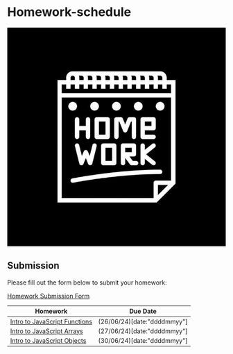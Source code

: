 # Homework-schedule
![image](./homework-img.jpg)

## Submission
Please fill out the form below to submit your homework:

[Homework Submission Form](https://docs.google.com/forms/d/e/1FAIpQLSduTn9ghFyJcVZ3htkTRdSGW-ssn6ExIvhL1_oa9RD5IaqTNQ/viewform)

 
| Homework                                                                                          | Due Date             | 
| --------------------------------------------------------------------------------------------------| :-------------------:| 
| [Intro to JavaScript Functions](https://github.com/SEB-10-Bahrain/intro-javascript-functions-LAB) |  (26/06/24)[date:"ddddmmyy"] | 
| [Intro to JavaScript Arrays](https://github.com/SEB-10-Bahrain/intro-to-javascript-arrays-LAB)    |  (27/06/24)[date:"ddddmmyy"] | 
| [Intro to JavaScript Objects](https://github.com/SEB-10-Bahrain/intro-js-objects-LAB)             |  (30/06/24)[date:"ddddmmyy"] | 
